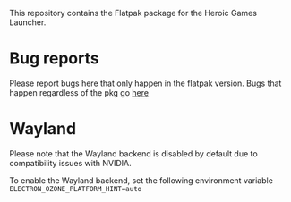 This repository contains the Flatpak package for the Heroic Games Launcher.

# Bug reports
Please report bugs here that only happen in the flatpak version. Bugs that happen regardless of the pkg go [here](https://github.com/Heroic-Games-Launcher/HeroicGamesLauncher)

# Wayland

Please note that the Wayland backend is disabled by default due to compatibility issues with NVIDIA.

To enable the Wayland backend, set the following environment variable
`ELECTRON_OZONE_PLATFORM_HINT=auto`
